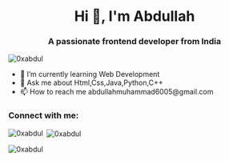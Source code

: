 

<h1 align="center">Hi 👋, I'm Abdullah</h1>

<h3 align="center">A passionate frontend developer from India</h3>

<p align="left"> <img src="https://komarev.com/ghpvc/?username=0xabdul&label=Profile%20views&color=0e75b6&style=flat" alt="0xabdul" /> </p>
<ul>
<li>🌱 I’m currently learning<style="color:red";> Web Development</li>

<li> 💬 Ask me about  Html,Css,Java,Python,C++</li>
  
<li>📫 How to reach me abdullahmuhammad6005@gmail.com</li>
  </ul>

<h3 align="left">Connect with me:</h3>
<p align="left">
</p>


<p><img align="left" src="https://github-readme-stats.vercel.app/api/top-langs?username=0xabdul&show_icons=true&locale=en&layout=compact" alt="0xabdul" /></p>

<p>&nbsp;<img align="center" src="https://github-readme-stats.vercel.app/api?username=0xabdul&show_icons=true&locale=en" alt="0xabdul" /></p>

<p><img align="center" src="https://github-readme-streak-stats.herokuapp.com/?user=0xabdul&" alt="0xabdul" /></p>

